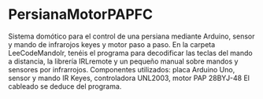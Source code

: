 # PersianaMotorPAPFC
Sistema domótico para el control de una persiana mediante Arduino, sensor y mando de infrarojos keyes y motor paso a paso.
En la carpeta LeeCodeMandoIr, tenéis el programa para decodificar las teclas del mando a distancia, la librería IRLremote y un pequeño manual sobre mandos y sensores por infrarrojos.
Componentes utilizados: placa Arduino Uno, sensor y mando IR Keyes, controladora UNL2003, motor PAP 28BYJ-48
El cableado se deduce del programa.
